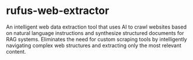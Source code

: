 # rufus-web-extractor
An intelligent web data extraction tool that uses AI to crawl websites based on natural language instructions and synthesize structured documents for RAG systems. Eliminates the need for custom scraping tools by intelligently navigating complex web structures and extracting only the most relevant content.

